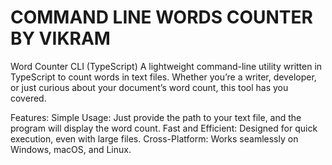# COMMAND LINE WORDS COUNTER BY VIKRAM
Word Counter CLI (TypeScript)
A lightweight command-line utility written in TypeScript to count words in text files. Whether you’re a writer, developer, or just curious about your document’s word count, this tool has you covered.

Features:
Simple Usage: Just provide the path to your text file, and the program will display the word count.
Fast and Efficient: Designed for quick execution, even with large files.
Cross-Platform: Works seamlessly on Windows, macOS, and Linux.
 
